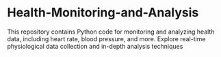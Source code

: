 # Health-Monitoring-and-Analysis
This repository contains Python code for monitoring and analyzing health data, including heart rate, blood pressure, and more. Explore real-time physiological data collection and in-depth analysis techniques
